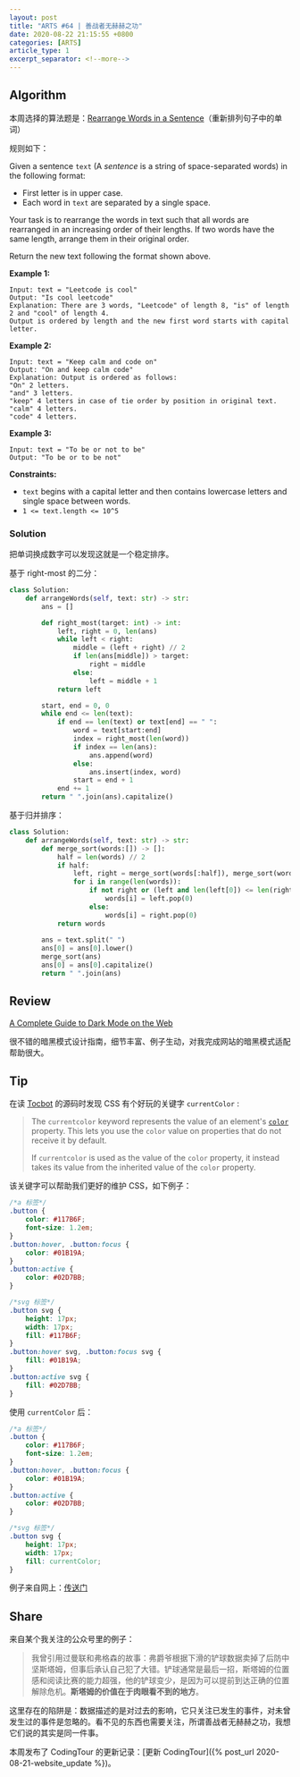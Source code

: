 ```yaml
---
layout: post
title: "ARTS #64 | 善战者无赫赫之功"
date: 2020-08-22 21:15:55 +0800
categories: [ARTS]
article_type: 1
excerpt_separator: <!--more-->
---
```



## Algorithm

本周选择的算法题是：[Rearrange Words in a Sentence](https://leetcode.com/problems/rearrange-words-in-a-sentence/)（重新排列句子中的单词）

<!--more-->

规则如下：

Given a sentence `text` (A *sentence* is a string of space-separated words) in the following format:

- First letter is in upper case.
- Each word in `text` are separated by a single space.

Your task is to rearrange the words in text such that all words are rearranged in an increasing order of their lengths. If two words have the same length, arrange them in their original order.

Return the new text following the format shown above.

 

**Example 1:**

```
Input: text = "Leetcode is cool"
Output: "Is cool leetcode"
Explanation: There are 3 words, "Leetcode" of length 8, "is" of length 2 and "cool" of length 4.
Output is ordered by length and the new first word starts with capital letter.
```

**Example 2:**

```
Input: text = "Keep calm and code on"
Output: "On and keep calm code"
Explanation: Output is ordered as follows:
"On" 2 letters.
"and" 3 letters.
"keep" 4 letters in case of tie order by position in original text.
"calm" 4 letters.
"code" 4 letters.
```

**Example 3:**

```
Input: text = "To be or not to be"
Output: "To be or to be not"
```

 

**Constraints:**

- `text` begins with a capital letter and then contains lowercase letters and single space between words.
- `1 <= text.length <= 10^5`

### Solution

把单词换成数字可以发现这就是一个稳定排序。

基于 right-most 的二分：
```python
class Solution:
    def arrangeWords(self, text: str) -> str:
        ans = []

        def right_most(target: int) -> int:
            left, right = 0, len(ans)
            while left < right:
                middle = (left + right) // 2
                if len(ans[middle]) > target:
                    right = middle
                else:
                    left = middle + 1
            return left

        start, end = 0, 0
        while end <= len(text):
            if end == len(text) or text[end] == " ":
                word = text[start:end]
                index = right_most(len(word))
                if index == len(ans):
                    ans.append(word)
                else:
                    ans.insert(index, word)
                start = end + 1
            end += 1
        return " ".join(ans).capitalize()
```

基于归并排序：
```python
class Solution:
    def arrangeWords(self, text: str) -> str:
        def merge_sort(words:[]) -> []:
            half = len(words) // 2
            if half:
                left, right = merge_sort(words[:half]), merge_sort(words[half:])
                for i in range(len(words)):
                    if not right or (left and len(left[0]) <= len(right[0])):
                        words[i] = left.pop(0)
                    else:
                        words[i] = right.pop(0)
            return words
        
        ans = text.split(" ")
        ans[0] = ans[0].lower()
        merge_sort(ans)
        ans[0] = ans[0].capitalize()
        return " ".join(ans)
```


## Review

[A Complete Guide to Dark Mode on the Web](https://css-tricks.com/a-complete-guide-to-dark-mode-on-the-web/)

很不错的暗黑模式设计指南，细节丰富、例子生动，对我完成网站的暗黑模式适配帮助很大。

## Tip

在读 [Tocbot](https://tscanlin.github.io/tocbot/) 的源码时发现 CSS 有个好玩的关键字 `currentColor` :

> The `currentcolor` keyword represents the value of an element's [`color`](https://developer.mozilla.org/en-US/docs/Web/CSS/color) property. This lets you use the `color` value on properties that do not receive it by default.
>
> If `currentcolor` is used as the value of the `color` property, it instead takes its value from the inherited value of the `color` property.

该关键字可以帮助我们更好的维护 CSS，如下例子：

```css
/*a 标签*/
.button {
    color: #117B6F;
    font-size: 1.2em;
}
.button:hover, .button:focus {
    color: #01B19A;
}
.button:active {
    color: #02D7BB;
}

/*svg 标签*/
.button svg {
    height: 17px;
    width: 17px;
    fill: #117B6F;
}
.button:hover svg, .button:focus svg {
    fill: #01B19A;
}
.button:active svg {
    fill: #02D7BB;
}
```

使用 `currentColor` 后：

```css
/*a 标签*/
.button {
    color: #117B6F;
    font-size: 1.2em;
}
.button:hover, .button:focus {
    color: #01B19A;
}
.button:active {
    color: #02D7BB;
}

/*svg 标签*/
.button svg {
    height: 17px;
    width: 17px;
    fill: currentColor;
}
```

例子来自网上：[传送门](https://www.cnblogs.com/Wayou/p/css-currentColor.html)

## Share

来自某个我关注的公众号里的例子：

> 我曾引用过曼联和弗格森的故事：弗爵爷根据下滑的铲球数据卖掉了后防中坚斯塔姆，但事后承认自己犯了大错。铲球通常是最后一招，斯塔姆的位置感和阅读比赛的能力超强，他的铲球变少，是因为可以提前到达正确的位置解除危机。**斯塔姆的价值在于肉眼看不到的地方**。

这里存在的陷阱是：数据描述的是对过去的影响，它只关注已发生的事件，对未曾发生过的事件是忽略的。看不见的东西也需要关注，所谓善战者无赫赫之功，我想它们说的其实是同一件事。

本周发布了 CodingTour 的更新记录：[更新 CodingTour]({% post_url 2020-08-21-website_update %})。

